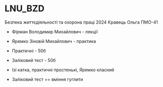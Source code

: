 # LNU_BZD
Безпека життєдіяльності та охорона праці 2024 Кравець Ольга ПМО-41

- Фірман Володимир Михайлович - лекції
- Яремко Зіновій Михайлович - практика

- Практичні - 50б
- Заліковий тест - 50б
- Ізі катка, практичні простенькі, Яремко класний
- Заліковий тест == вміння гуглити
